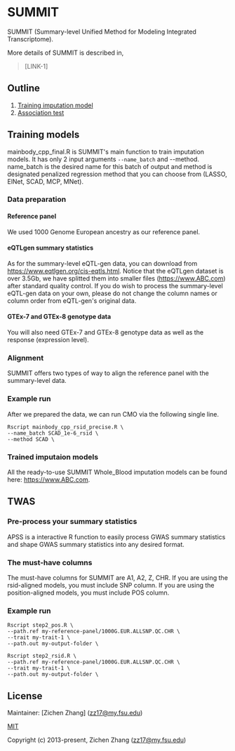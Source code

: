 # SUMMIT

SUMMIT (Summary-level Unified Method for Modeling Integrated Transcriptome).

More details of SUMMIT is described in,

> [LINK-1]

## Outline

1. [Training imputation model](#TRAIN)
2. [Association test](#TWAS)

## <a name="TRAIN"></a>Training models

mainbody_cpp_final.R is SUMMIT's main function to train imputation models. It has only 2 input arguments ```--name_batch``` and --method. name_batch is the desired name for this batch of output and method is designated penalized regression method that you can choose from (LASSO, ElNet, SCAD, MCP, MNet).

### Data preparation

#### Reference panel

We used 1000 Genome European ancestry as our reference panel.

#### eQTLgen summary statistics
As for the summary-level eQTL-gen data, you can download from https://www.eqtlgen.org/cis-eqtls.html. Notice that the eQTLgen dataset is over 3.5Gb, we have splitted them into smaller files (https://www.ABC.com) after standard quality control. If you do wish to process the summary-level eQTL-gen data on your own, please do not change the column names or column order from eQTL-gen's original data.

#### GTEx-7 and GTEx-8 genotype data
You will also need GTEx-7 and GTEx-8 genotype data as well as the response (expression level).

### Alignment

SUMMIT offers two types of way to align the reference panel with the summary-level data.

### Example run

After we prepared the data, we can run CMO via the following single line.

```
Rscript mainbody_cpp_rsid_precise.R \
--name_batch SCAD_1e-6_rsid \
--method SCAD \
```
### Trained imputaion models

All the ready-to-use SUMMIT Whole_Blood imputation models can be found here: https://www.ABC.com.

## <a name="TWAS"></a>TWAS

### Pre-process your summary statistics

APSS is a interactive R function to easily process GWAS summary statistics and shape GWAS summary statistics into any desired format. 

### The must-have columns

The must-have columns for SUMMIT are A1, A2, Z, CHR. If you are using the rsid-aligned models, you must include SNP column. If you are using the position-aligned models, you must include POS column.

### Example run

```
Rscript step2_pos.R \
--path.ref my-reference-panel/1000G.EUR.ALLSNP.QC.CHR \
--trait my-trait-1 \
--path.out my-output-folder \
```

```
Rscript step2_rsid.R \
--path.ref my-reference-panel/1000G.EUR.ALLSNP.QC.CHR \
--trait my-trait-1 \
--path.out my-output-folder \
```

## License

Maintainer: [Zichen Zhang] (zz17@my.fsu.edu)

[MIT](http://opensource.org/licenses/MIT)

Copyright (c) 2013-present, Zichen Zhang (zz17@my.fsu.edu)
